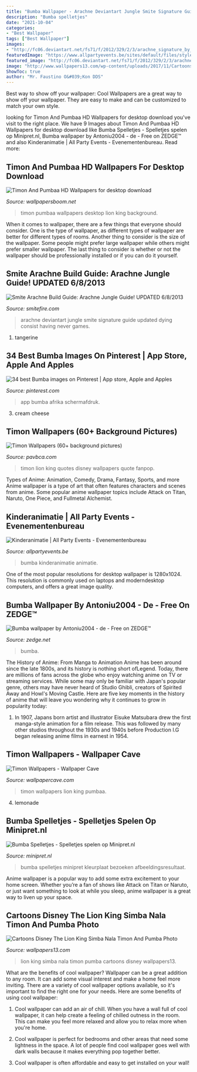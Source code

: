 ```yaml
---
title: "Bumba Wallpaper - Arachne Deviantart Jungle Smite Signature Guide Updated Dying Consist Having Never Games"
description: "Bumba spelletjes"
date: "2021-10-04"
categories:
- "Best Wallpaper"
tags: ["Best Wallpaper"]
images:
- "http://fc06.deviantart.net/fs71/f/2012/329/2/3/arachne_signature_by_acgfx-d5m4rol.png"
featuredImage: "https://www.allpartyevents.be/sites/default/files/styles/teaser/public/animatie/bumba.jpg?itok=HVDYXyya"
featured_image: "http://fc06.deviantart.net/fs71/f/2012/329/2/3/arachne_signature_by_acgfx-d5m4rol.png"
image: "http://www.wallpapers13.com/wp-content/uploads/2017/11/Cartoons-Disney-The-Lion-King-Simba-Nala-Timon-and-Pumba-Photo-Wallpaper-HD-3560x1600-1920x1080.jpg"
ShowToc: true
author: "Mr. Faustino O&#039;Kon DDS"
---
```



Best way to show off your wallpaper:
Cool Wallpapers are a great way to show off your wallpaper. They are easy to make and can be customized to match your own style.

	

		
looking for Timon And Pumbaa HD Wallpapers for desktop download you've visit to the right place. We have 9 Images about Timon And Pumbaa HD Wallpapers for desktop download like Bumba Spelletjes - Spelletjes spelen op Minipret.nl, Bumba wallpaper by Antoniu2004 - de - Free on ZEDGE™ and also Kinderanimatie | All Party Events - Evenementenbureau. Read more:
		
    
## Timon And Pumbaa HD Wallpapers For Desktop Download

<img loading=lazy src="http://wallpapersboom.net/wp-content/uploads/2015/04/2303_timon_and_pumbaa.jpg" onerror="this.onerror=null;this.src='https://tse4.mm.bing.net/th?id=OIP.E_tN2AFt58ocRgblcwaRNwHaEK&amp;pid=15.1';" alt="Timon And Pumbaa HD Wallpapers for desktop download">

_Source: wallpapersboom.net_

>timon pumbaa wallpapers desktop lion king background. 

	

When it comes to wallpaper, there are a few things that everyone should consider. One is the type of wallpaper, as different types of wallpaper are better for different types of rooms. Another thing to consider is the size of the wallpaper. Some people might prefer large wallpaper while others might prefer smaller wallpaper. The last thing to consider is whether or not the wallpaper should be professionally installed or if you can do it yourself.

    
## Smite Arachne Build Guide: Arachne Jungle Guide! UPDATED 6/8/2013

<img loading=lazy src="http://fc06.deviantart.net/fs71/f/2012/329/2/3/arachne_signature_by_acgfx-d5m4rol.png" onerror="this.onerror=null;this.src='https://tse4.mm.bing.net/th?id=OIP.A71mpIKSWokWoWJ7fkOl5AHaES&amp;pid=15.1';" alt="Smite Arachne Build Guide: Arachne Jungle Guide! UPDATED 6/8/2013">

_Source: smitefire.com_

>arachne deviantart jungle smite signature guide updated dying consist having never games. 

	

1. tangerine 

    
## 34 Best Bumba Images On Pinterest | App Store, Apple And Apples

<img loading=lazy src="https://i.pinimg.com/736x/bb/18/fd/bb18fdd30fb2d589cb5133a6f30bce51--app.jpg" onerror="this.onerror=null;this.src='https://tse4.mm.bing.net/th?id=OIP.i20ITDT_h_INKfQGs7gfOgHaE8&amp;pid=15.1';" alt="34 best Bumba images on Pinterest | App store, Apple and Apples">

_Source: pinterest.com_

>app bumba afrika schermafdruk. 

	

3. cream cheese 

    
## Timon Wallpapers (60+ Background Pictures)

<img loading=lazy src="http://pavbca.com/walldb/original/5/d/b/527278.jpg" onerror="this.onerror=null;this.src='https://tse2.mm.bing.net/th?id=OIP.6qV9sSBlEEdQsUXr5u2cwQHaEK&amp;pid=15.1';" alt="Timon Wallpapers (60+ background pictures)">

_Source: pavbca.com_

>timon lion king quotes disney wallpapers quote fanpop. 

	

Types of Anime: Animation, Comedy, Drama, Fantasy, Sports, and more
Anime wallpaper is a type of art that often features characters and scenes from anime. Some popular anime wallpaper topics include Attack on Titan, Naruto, One Piece, and Fullmetal Alchemist.

    
## Kinderanimatie | All Party Events - Evenementenbureau

<img loading=lazy src="https://www.allpartyevents.be/sites/default/files/styles/teaser/public/animatie/bumba.jpg?itok=HVDYXyya" onerror="this.onerror=null;this.src='https://tse3.mm.bing.net/th?id=OIP.Qy8LuB6IO0s8VZYa42ooCgHaH8&amp;pid=15.1';" alt="Kinderanimatie | All Party Events - Evenementenbureau">

_Source: allpartyevents.be_

>bumba kinderanimatie animatie. 

	

One of the most popular resolutions for desktop wallpaper is 1280x1024. This resolution is commonly used on laptops and moderndesktop computers, and offers a great image quality.

    
## Bumba Wallpaper By Antoniu2004 - De - Free On ZEDGE™

<img loading=lazy src="https://fsa.zobj.net/crop.php?r=PI-LtixksTTImiEtYVsAl2MgIfZNSX4MVDVMiftkGIGppAEffTZwXgCf_9D4no-BdtInjLx_S8BniPjfABCz12dWAPhHZpe1FMBZuf524T2ji82AborCUImD8WNn5Lw83sSLjsZu5W9HsjZB" onerror="this.onerror=null;this.src='https://tse2.mm.bing.net/th?id=OIP.HEnAFZ334tWjONCa8OkubQHaM2&amp;pid=15.1';" alt="Bumba wallpaper by Antoniu2004 - de - Free on ZEDGE™">

_Source: zedge.net_

>bumba. 

	

The History of Anime: From Manga to Animation
Anime has been around since the late 1800s, and its history is nothing short ofLegend. Today, there are millions of fans across the globe who enjoy watching anime on TV or streaming services. While some may only be familiar with Japan's popular genre, others may have never heard of Studio Ghibli, creators of Spirited Away and Howl's Moving Castle. Here are five key moments in the history of anime that will leave you wondering why it continues to grow in popularity today:
1) In 1907, Japans born artist and illustrator Eisuke Matsubara drew the first manga-style animation for a film release. This was followed by many other studios throughout the 1930s and 1940s before Production I.G began releasing anime films in earnest in 1954.

    
## Timon Wallpapers - Wallpaper Cave

<img loading=lazy src="https://wallpapercave.com/wp/nkTUMbn.jpg" onerror="this.onerror=null;this.src='https://tse3.mm.bing.net/th?id=OIP.fyEK36jH_EOFA-sI0P0mSQHaDj&amp;pid=15.1';" alt="Timon Wallpapers - Wallpaper Cave">

_Source: wallpapercave.com_

>timon wallpapers lion king pumbaa. 

	

4. lemonade 

    
## Bumba Spelletjes - Spelletjes Spelen Op Minipret.nl

<img loading=lazy src="http://www.minipret.nl/afbeeldingen/groepen/382.png" onerror="this.onerror=null;this.src='https://tse1.mm.bing.net/th?id=OIP.ZAEkE6Yonww3hXWsFTL2gwHaFj&amp;pid=15.1';" alt="Bumba Spelletjes - Spelletjes spelen op Minipret.nl">

_Source: minipret.nl_

>bumba spelletjes minipret kleurplaat bezoeken afbeeldingsresultaat. 

	

Anime wallpaper is a popular way to add some extra excitement to your home screen. Whether you’re a fan of shows like Attack on Titan or Naruto, or just want something to look at while you sleep, anime wallpaper is a great way to liven up your space.

    
## Cartoons Disney The Lion King Simba Nala Timon And Pumba Photo

<img loading=lazy src="http://www.wallpapers13.com/wp-content/uploads/2017/11/Cartoons-Disney-The-Lion-King-Simba-Nala-Timon-and-Pumba-Photo-Wallpaper-HD-3560x1600-1920x1080.jpg" onerror="this.onerror=null;this.src='https://tse3.mm.bing.net/th?id=OIP.THBDZVjP-tkoQlq_lRuv8QHaEK&amp;pid=15.1';" alt="Cartoons Disney The Lion King Simba Nala Timon And Pumba Photo">

_Source: wallpapers13.com_

>lion king simba nala timon pumba cartoons disney wallpapers13. 

	

What are the benefits of cool wallpaper?
Wallpaper can be a great addition to any room. It can add some visual interest and make a home feel more inviting. There are a variety of cool wallpaper options available, so it's important to find the right one for your needs. Here are some benefits of using cool wallpaper: 
1. Cool wallpaper can add an air of chill. When you have a wall full of cool wallpaper, it can help create a feeling of chilled outness in the room. This can make you feel more relaxed and allow you to relax more when you're home. 

2. Cool wallpaper is perfect for bedrooms and other areas that need some lightness in the space. A lot of people find cool wallpaper goes well with dark walls because it makes everything pop together better. 

3. Cool wallpaper is often affordable and easy to get installed on your wall!

